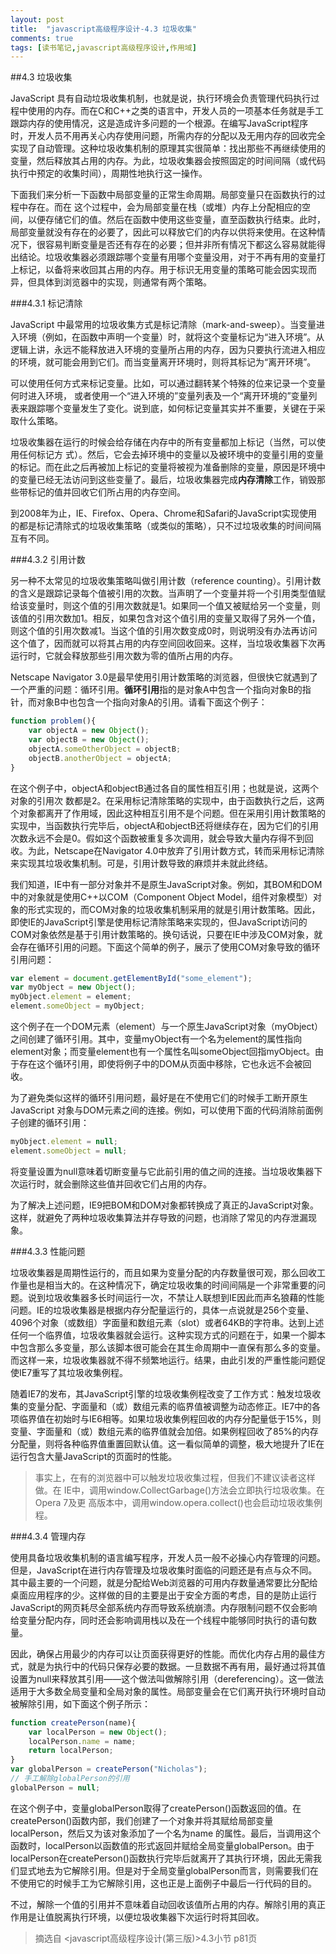 ```yaml
---
layout: post
title:  "javascript高级程序设计-4.3 垃圾收集"
comments: true
tags: [读书笔记,javascript高级程序设计,作用域]
---
```

##4.3 垃圾收集

JavaScript 具有自动垃圾收集机制，也就是说，执行环境会负责管理代码执行过程中使用的内存。而在C和C++之类的语言中，开发人员的一项基本任务就是手工跟踪内存的使用情况，这是造成许多问题的一个根源。在编写JavaScript程序时，开发人员不用再关心内存使用问题，所需内存的分配以及无用内存的回收完全实现了自动管理。这种垃圾收集机制的原理其实很简单：找出那些不再继续使用的变量，然后释放其占用的内存。为此，垃圾收集器会按照固定的时间间隔（或代码执行中预定的收集时间），周期性地执行这一操作。

下面我们来分析一下函数中局部变量的正常生命周期。局部变量只在函数执行的过程中存在。而在
这个过程中，会为局部变量在栈（或堆）内存上分配相应的空间，以便存储它们的值。然后在函数中使用这些变量，直至函数执行结束。此时，局部变量就没有存在的必要了，因此可以释放它们的内存以供将来使用。在这种情况下，很容易判断变量是否还有存在的必要；但并非所有情况下都这么容易就能得出结论。垃圾收集器必须跟踪哪个变量有用哪个变量没用，对于不再有用的变量打上标记，以备将来收回其占用的内存。用于标识无用变量的策略可能会因实现而异，但具体到浏览器中的实现，则通常有两个策略。

###4.3.1 标记清除

JavaScript 中最常用的垃圾收集方式是标记清除（mark-and-sweep）。当变量进入环境（例如，在函数中声明一个变量）时，就将这个变量标记为“进入环境”。从逻辑上讲，永远不能释放进入环境的变量所占用的内存，因为只要执行流进入相应的环境，就可能会用到它们。而当变量离开环境时，则将其标记为“离开环境”。

可以使用任何方式来标记变量。比如，可以通过翻转某个特殊的位来记录一个变量何时进入环境，
或者使用一个“进入环境的”变量列表及一个“离开环境的”变量列表来跟踪哪个变量发生了变化。说到底，如何标记变量其实并不重要，关键在于采取什么策略。

垃圾收集器在运行的时候会给存储在内存中的所有变量都加上标记（当然，可以使用任何标记方
式）。然后，它会去掉环境中的变量以及被环境中的变量引用的变量的标记。而在此之后再被加上标记的变量将被视为准备删除的变量，原因是环境中的变量已经无法访问到这些变量了。最后，垃圾收集器完成**内存清除**工作，销毁那些带标记的值并回收它们所占用的内存空间。

到2008年为止，IE、Firefox、Opera、Chrome和Safari的JavaScript实现使用的都是标记清除式的垃圾收集策略（或类似的策略），只不过垃圾收集的时间间隔互有不同。

###4.3.2 引用计数

另一种不太常见的垃圾收集策略叫做引用计数（reference counting）。引用计数的含义是跟踪记录每个值被引用的次数。当声明了一个变量并将一个引用类型值赋给该变量时，则这个值的引用次数就是1。如果同一个值又被赋给另一个变量，则该值的引用次数加1。相反，如果包含对这个值引用的变量又取得了另外一个值，则这个值的引用次数减1。当这个值的引用次数变成0时，则说明没有办法再访问这个值了，因而就可以将其占用的内存空间回收回来。这样，当垃圾收集器下次再运行时，它就会释放那些引用次数为零的值所占用的内存。

Netscape Navigator 3.0是最早使用引用计数策略的浏览器，但很快它就遇到了一个严重的问题：循环引用。**循环引用**指的是对象A中包含一个指向对象B的指针，而对象B中也包含一个指向对象A的引用。请看下面这个例子：

```javascript
function problem(){ 
    var objectA = new Object(); 
    var objectB = new Object(); 
    objectA.someOtherObject = objectB; 
    objectB.anotherObject = objectA; 
}
```

在这个例子中，objectA和objectB通过各自的属性相互引用；也就是说，这两个对象的引用次
数都是2。在采用标记清除策略的实现中，由于函数执行之后，这两个对象都离开了作用域，因此这种相互引用不是个问题。但在采用引用计数策略的实现中，当函数执行完毕后，objectA和objectB还将继续存在，因为它们的引用次数永远不会是0。假如这个函数被重复多次调用，就会导致大量内存得不到回收。为此，Netscape在Navigator 4.0中放弃了引用计数方式，转而采用标记清除来实现其垃圾收集机制。可是，引用计数导致的麻烦并未就此终结。

我们知道，IE中有一部分对象并不是原生JavaScript对象。例如，其BOM和DOM中的对象就是使用C++以COM（Component Object Model，组件对象模型）对象的形式实现的，而COM对象的垃圾收集机制采用的就是引用计数策略。因此，即使IE的JavaScript引擎是使用标记清除策略来实现的，但JavaScript访问的COM对象依然是基于引用计数策略的。换句话说，只要在IE中涉及COM对象，就会存在循环引用的问题。下面这个简单的例子，展示了使用COM对象导致的循环引用问题： 

```javascript  
var element = document.getElementById("some_element"); 
var myObject = new Object(); 
myObject.element = element; 
element.someObject = myObject; 
```

这个例子在一个DOM元素（element）与一个原生JavaScript对象（myObject）之间创建了循环引用。其中，变量myObject有一个名为element的属性指向element对象；而变量element也有一个属性名叫someObject回指myObject。由于存在这个循环引用，即使将例子中的DOM从页面中移除，它也永远不会被回收。

为了避免类似这样的循环引用问题，最好是在不使用它们的时候手工断开原生JavaScript 对象与DOM元素之间的连接。例如，可以使用下面的代码消除前面例子创建的循环引用：

```javascript
myObject.element = null; 
element.someObject = null;
```
将变量设置为null意味着切断变量与它此前引用的值之间的连接。当垃圾收集器下次运行时，就会删除这些值并回收它们占用的内存。

为了解决上述问题，IE9把BOM和DOM对象都转换成了真正的JavaScript对象。这样，就避免了两种垃圾收集算法并存导致的问题，也消除了常见的内存泄漏现象。

###4.3.3 性能问题

垃圾收集器是周期性运行的，而且如果为变量分配的内存数量很可观，那么回收工作量也是相当大的。在这种情况下，确定垃圾收集的时间间隔是一个非常重要的问题。说到垃圾收集器多长时间运行一次，不禁让人联想到IE因此而声名狼藉的性能问题。IE的垃圾收集器是根据内存分配量运行的，具体一点说就是256个变量、4096个对象（或数组）字面量和数组元素（slot）或者64KB的字符串。达到上述任何一个临界值，垃圾收集器就会运行。这种实现方式的问题在于，如果一个脚本中包含那么多变量，那么该脚本很可能会在其生命周期中一直保有那么多的变量。而这样一来，垃圾收集器就不得不频繁地运行。结果，由此引发的严重性能问题促使IE7重写了其垃圾收集例程。

随着IE7的发布，其JavaScript引擎的垃圾收集例程改变了工作方式：触发垃圾收集的变量分配、字面量和（或）数组元素的临界值被调整为动态修正。IE7中的各项临界值在初始时与IE6相等。如果垃圾收集例程回收的内存分配量低于15%，则变量、字面量和（或）数组元素的临界值就会加倍。如果例程回收了85%的内存分配量，则将各种临界值重置回默认值。这一看似简单的调整，极大地提升了IE在运行包含大量JavaScript的页面时的性能。

    
>事实上，在有的浏览器中可以触发垃圾收集过程，但我们不建议读者这样做。在
IE中，调用window.CollectGarbage()方法会立即执行垃圾收集。在Opera 7及更
高版本中，调用window.opera.collect()也会启动垃圾收集例程。

###4.3.4 管理内存

使用具备垃圾收集机制的语言编写程序，开发人员一般不必操心内存管理的问题。但是，JavaScript在进行内存管理及垃圾收集时面临的问题还是有点与众不同。其中最主要的一个问题，就是分配给Web浏览器的可用内存数量通常要比分配给桌面应用程序的少。这样做的目的主要是出于安全方面的考虑，目的是防止运行JavaScript的网页耗尽全部系统内存而导致系统崩溃。内存限制问题不仅会影响给变量分配内存，同时还会影响调用栈以及在一个线程中能够同时执行的语句数量。

因此，确保占用最少的内存可以让页面获得更好的性能。而优化内存占用的最佳方式，就是为执行中的代码只保存必要的数据。一旦数据不再有用，最好通过将其值设置为null来释放其引用——这个做法叫做解除引用（dereferencing）。这一做法适用于大多数全局变量和全局对象的属性。局部变量会在它们离开执行环境时自动被解除引用，如下面这个例子所示：

```javascript
function createPerson(name){ 
    var localPerson = new Object(); 
    localPerson.name = name; 
    return localPerson; 
} 
var globalPerson = createPerson("Nicholas"); 
// 手工解除globalPerson的引用
globalPerson = null; 
```
在这个例子中，变量globalPerson取得了createPerson()函数返回的值。在createPerson()函数内部，我们创建了一个对象并将其赋给局部变量localPerson，然后又为该对象添加了一个名为name 的属性。最后，当调用这个函数时，localPerson以函数值的形式返回并赋给全局变量globalPerson。由于localPerson在createPerson()函数执行完毕后就离开了其执行环境，因此无需我们显式地去为它解除引用。但是对于全局变量globalPerson而言，则需要我们在不使用它的时候手工为它解除引用，这也正是上面例子中最后一行代码的目的。

不过，解除一个值的引用并不意味着自动回收该值所占用的内存。解除引用的真正作用是让值脱离执行环境，以便垃圾收集器下次运行时将其回收。

>摘选自 <javascript高级程序设计(第三版)>4.3小节 p81页